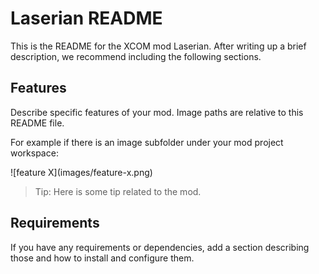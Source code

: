 # Laserian README

This is the README for the XCOM mod Laserian. After writing up a brief description, we recommend including the following sections.

## Features

Describe specific features of your mod. Image paths are relative to this README file.

For example if there is an image subfolder under your mod project workspace:

\!\[feature X\]\(images/feature-x.png\)

> Tip: Here is some tip related to the mod.

## Requirements

If you have any requirements or dependencies, add a section describing those and how to install and configure them.
